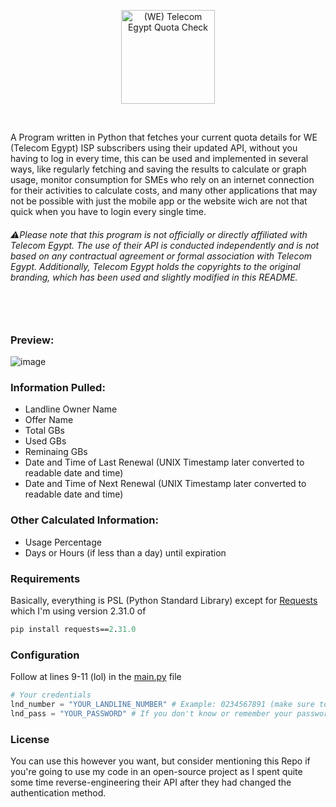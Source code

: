 <p align="center">
  <picture>
    <source srcset="https://github.com/karimawi/TE-QuotaCheck/assets/69881381/38fc894a-9608-49eb-b8a4-6106e6845d46" media="(prefers-color-scheme: dark)">
    <img src="https://github.com/karimawi/TE-QuotaCheck/assets/69881381/c03d3254-bf0c-4aaf-bdde-0f27b94c7549" alt="(WE) Telecom Egypt Quota Check" height="150px"">
  </picture>
</p>
<br>

<p>
A Program written in Python that fetches your current quota details for WE (Telecom Egypt) ISP subscribers using their updated API, without you having to log in every time, this can be used and implemented in several ways, like regularly fetching and saving the results to calculate or graph usage, monitor consumption for SMEs who rely on an internet connection for their activities to calculate costs, and many other applications that may not be possible with just the mobile app or the website wich are not that quick when you have to login every single time.

  <br>
  
<h6>⚠️Please note that this program is not officially or directly affiliated with Telecom Egypt. The use of their API is conducted independently and is not based on any contractual agreement or formal association with Telecom Egypt. Additionally, Telecom Egypt holds the copyrights to the original branding, which has been used and slightly modified in this README.<h6/>
<p/>
<br>
  
### Preview:

![image](https://github.com/karimawi/TE-QuotaCheck/assets/69881381/e3cf28fb-4292-4f23-a425-b4ee034c41d4)


### Information Pulled:
<p>
<ul>
  <li>Landline Owner Name</li>
  <li>Offer Name</li>
  <li>Total GBs</li>
  <li>Used GBs</li>
  <li>Reminaing GBs</li>
  <li>Date and Time of Last Renewal (UNIX Timestamp later converted to readable date and time)</li>
  <li>Date and Time of Next Renewal (UNIX Timestamp later converted to readable date and time)</li>
</ul>
<p/>

### Other Calculated Information:
<p>
<ul>
  <li>Usage Percentage</li>
  <li>Days or Hours (if less than a day) until expiration</li>
</ul>
<p/>

### Requirements
Basically, everything is PSL (Python Standard Library) except for [Requests](https://github.com/psf/requests) which I'm using version 2.31.0 of
```ps
pip install requests==2.31.0
```

### Configuration
Follow at lines 9-11 (lol) in the [main.py](./main.py#L9) file
```py
# Your credentials
lnd_number = "YOUR_LANDLINE_NUMBER" # Example: 0234567891 (make sure to have the 02 at the beginning
lnd_pass = "YOUR_PASSWORD" # If you don't know or remember your password, you can reset it by clicking "Forgot Password?" at my.te.eg
```

### License
You can use this however you want, but consider mentioning this Repo if you're going to use my code in an open-source project as I spent quite some time reverse-engineering their API after they had changed the authentication method.
